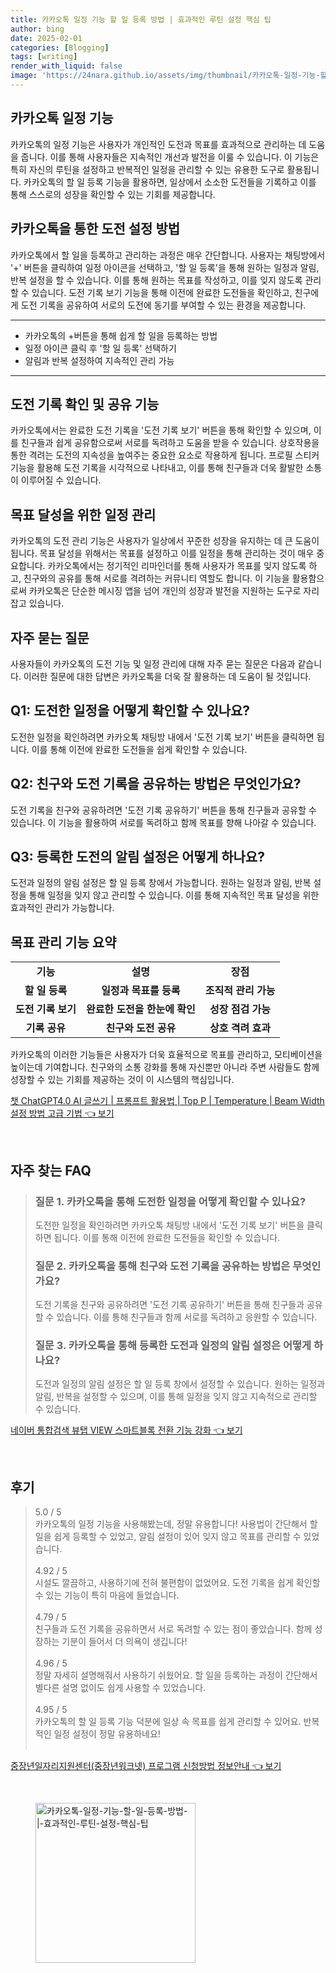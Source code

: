 ```yaml
---
title: 카카오톡 일정 기능 할 일 등록 방법 | 효과적인 루틴 설정 핵심 팁
author: bing
date: 2025-02-01
categories: [Blogging]
tags: [writing]
render_with_liquid: false
image: 'https://24nara.github.io/assets/img/thumbnail/카카오톡-일정-기능-할-일-등록-방법-|-효과적인-루틴-설정-핵심-팁.webp'
---
```



<h2 id='카카오톡_일정_기능'>카카오톡 일정 기능</h2>

<p>카카오톡의 일정 기능은 사용자가 개인적인 도전과 목표를 효과적으로 관리하는 데 도움을 줍니다. 이를 통해 사용자들은 지속적인 개선과 발전을 이룰 수 있습니다. 이 기능은 특히 자신의 루틴을 설정하고 반복적인 일정을 관리할 수 있는 유용한 도구로 활용됩니다. 카카오톡의 할 일 등록 기능을 활용하면, 일상에서 소소한 도전들을 기록하고 이를 통해 스스로의 성장을 확인할 수 있는 기회를 제공합니다.</p>

<h2 id='도전_설정_방법'>카카오톡을 통한 도전 설정 방법</h2>

<p>카카오톡에서 할 일을 등록하고 관리하는 과정은 매우 간단합니다. 사용자는 채팅방에서 '+' 버튼을 클릭하여 일정 아이콘을 선택하고, '할 일 등록'을 통해 원하는 일정과 알림, 반복 설정을 할 수 있습니다. 이를 통해 원하는 목표를 작성하고, 이를 잊지 않도록 관리할 수 있습니다. 도전 기록 보기 기능을 통해 이전에 완료한 도전들을 확인하고, 친구에게 도전 기록을 공유하여 서로의 도전에 동기를 부여할 수 있는 환경을 제공합니다.</p>

<hr />

<ul>
    <li>카카오톡의 +버튼을 통해 쉽게 할 일을 등록하는 방법</li>
    <li>일정 아이콘 클릭 후 '할 일 등록' 선택하기</li>
    <li>알림과 반복 설정하여 지속적인 관리 가능</li>
</ul>

<hr />

<h2 id='내_도전_기록_관리'>도전 기록 확인 및 공유 기능</h2>

<p>카카오톡에서는 완료한 도전 기록을 '도전 기록 보기' 버튼을 통해 확인할 수 있으며, 이를 친구들과 쉽게 공유함으로써 서로를 독려하고 도움을 받을 수 있습니다. 상호작용을 통한 격려는 도전의 지속성을 높여주는 중요한 요소로 작용하게 됩니다. 프로필 스티커 기능을 활용해 도전 기록을 시각적으로 나타내고, 이를 통해 친구들과 더욱 활발한 소통이 이루어질 수 있습니다.</p>

<h2 id='일정_관리의_중요성'>목표 달성을 위한 일정 관리</h2>

<p>카카오톡의 도전 관리 기능은 사용자가 일상에서 꾸준한 성장을 유지하는 데 큰 도움이 됩니다. 목표 달성을 위해서는 목표를 설정하고 이를 일정을 통해 관리하는 것이 매우 중요합니다. 카카오톡에서는 정기적인 리마인더를 통해 사용자가 목표를 잊지 않도록 하고, 친구와의 공유를 통해 서로를 격려하는 커뮤니티 역할도 합니다. 이 기능을 활용함으로써 카카오톡은 단순한 메시징 앱을 넘어 개인의 성장과 발전을 지원하는 도구로 자리잡고 있습니다.</p>

<h2 id='자주_묻는_질문'>자주 묻는 질문</h2>

<p>사용자들이 카카오톡의 도전 기능 및 일정 관리에 대해 자주 묻는 질문은 다음과 같습니다. 이러한 질문에 대한 답변은 카카오톡을 더욱 잘 활용하는 데 도움이 될 것입니다.</p>

<h2 id='Q1_도전_확인하기'>Q1: 도전한 일정을 어떻게 확인할 수 있나요?</h2>

<p>도전한 일정을 확인하려면 카카오톡 채팅방 내에서 '도전 기록 보기' 버튼을 클릭하면 됩니다. 이를 통해 이전에 완료한 도전들을 쉽게 확인할 수 있습니다.</p>

<h2 id='Q2_기록_공유하기'>Q2: 친구와 도전 기록을 공유하는 방법은 무엇인가요?</h2>

<p>도전 기록을 친구와 공유하려면 '도전 기록 공유하기' 버튼을 통해 친구들과 공유할 수 있습니다. 이 기능을 활용하여 서로를 독려하고 함께 목표를 향해 나아갈 수 있습니다.</p>

<h2 id='Q3_알림_설정하기'>Q3: 등록한 도전의 알림 설정은 어떻게 하나요?</h2>

<p>도전과 일정의 알림 설정은 할 일 등록 창에서 가능합니다. 원하는 일정과 알림, 반복 설정을 통해 일정을 잊지 않고 관리할 수 있습니다. 이를 통해 지속적인 목표 달성을 위한 효과적인 관리가 가능합니다.</p>

<h2 id='목표_관리_기능'>목표 관리 기능 요약</h2>

<table>
    <tr>
        <td style="text-align: center; height: 17px;"><b>기능</b></td>
        <td style="text-align: center; height: 17px;"><b>설명</b></td>
        <td style="text-align: center; height: 17px;"><b>장점</b></td>
    </tr>
    <tr>
        <td style="text-align: center; height: 17px;"><b>할 일 등록</b></td>
        <td style="text-align: center; height: 17px;"><b>일정과 목표를 등록</b></td>
        <td style="text-align: center; height: 17px;"><b>조직적 관리 가능</b></td>
    </tr>
    <tr>
        <td style="text-align: center; height: 17px;"><b>도전 기록 보기</b></td>
        <td style="text-align: center; height: 17px;"><b>완료한 도전을 한눈에 확인</b></td>
        <td style="text-align: center; height: 17px;"><b>성장 점검 가능</b></td>
    </tr>
    <tr>
        <td style="text-align: center; height: 17px;"><b>기록 공유</b></td>
        <td style="text-align: center; height: 17px;"><b>친구와 도전 공유</b></td>
        <td style="text-align: center; height: 17px;"><b>상호 격려 효과</b></td>
    </tr>
</table>

<p>카카오톡의 이러한 기능들은 사용자가 더욱 효율적으로 목표를 관리하고, 모티베이션을 높이는데 기여합니다. 친구와의 소통 강화를 통해 자신뿐만 아니라 주변 사람들도 함께 성장할 수 있는 기회를 제공하는 것이 이 시스템의 핵심입니다.</p>


<p><a class="click-button" title="챗 ChatGPT4.0 AI 글쓰기 | 프롬프트 활용법 | Top P | Temperature | Beam Width 설정 방법 고급 기법" href="https://24nara.github.io/posts/%EC%B1%97-ChatGPT4.0-AI-%EA%B8%80%EC%93%B0%EA%B8%B0-%ED%94%84%EB%A1%AC%ED%94%84%ED%8A%B8-%ED%99%9C%EC%9A%A9%EB%B2%95-Top-P-Temperature-Beam-Width-%EC%84%A4%EC%A0%95-%EB%B0%A9%EB%B2%95-%EA%B3%A0%EA%B8%89-%EA%B8%B0%EB%B2%95/" rel="dofollow">챗 ChatGPT4.0 AI 글쓰기 | 프롬프트 활용법 | Top P | Temperature | Beam Width 설정 방법 고급 기법 👈 보기</a></p><br>
<h2 id='자주_찾는_FAQ'>자주 찾는 FAQ</h2>
<div itemscope="" itemtype="https://schema.org/FAQPage"> 
<blockquote> 
<div itemscope="" itemprop="mainEntity" itemtype="https://schema.org/Question"> 
<h3 itemprop="name">질문 1. 카카오톡을 통해 도전한 일정을 어떻게 확인할 수 있나요?</h3> 
<div itemscope="" itemprop="acceptedAnswer" itemtype="https://schema.org/Answer"> 
<span itemprop="text"> 
<p>도전한 일정을 확인하려면 카카오톡 채팅방 내에서 '도전 기록 보기' 버튼을 클릭하면 됩니다. 이를 통해 이전에 완료한 도전들을 확인할 수 있습니다.</p> 
</span> 
</div> 
</div> 
<div itemscope="" itemprop="mainEntity" itemtype="https://schema.org/Question"> 
<h3 itemprop="name">질문 2. 카카오톡을 통해 친구와 도전 기록을 공유하는 방법은 무엇인가요?</h3> 
<div itemscope="" itemprop="acceptedAnswer" itemtype="https://schema.org/Answer"> 
<span itemprop="text"> 
<p>도전 기록을 친구와 공유하려면 '도전 기록 공유하기' 버튼을 통해 친구들과 공유할 수 있습니다. 이를 통해 친구들과 함께 서로를 독려하고 응원할 수 있습니다.</p> 
</span> 
</div> 
</div> 
<div itemscope="" itemprop="mainEntity" itemtype="https://schema.org/Question"> 
<h3 itemprop="name">질문 3. 카카오톡을 통해 등록한 도전과 일정의 알림 설정은 어떻게 하나요?</h3> 
<div itemscope="" itemprop="acceptedAnswer" itemtype="https://schema.org/Answer"> 
<span itemprop="text"> 
<p>도전과 일정의 알림 설정은 할 일 등록 창에서 설정할 수 있습니다. 원하는 일정과 알림, 반복을 설정할 수 있으며, 이를 통해 일정을 잊지 않고 지속적으로 관리할 수 있습니다.</p> 
</span> 
</div> 
</div> 
</blockquote> 
</div>
<p><a class="click-button" title="네이버 통합검색 뷰탭 VIEW 스마트블록 전환 기능 강화" href="https://24nara.github.io/posts/%EB%84%A4%EC%9D%B4%EB%B2%84-%ED%86%B5%ED%95%A9%EA%B2%80%EC%83%89-%EB%B7%B0%ED%83%AD-VIEW-%EC%8A%A4%EB%A7%88%ED%8A%B8%EB%B8%94%EB%A1%9D-%EC%A0%84%ED%99%98-%EA%B8%B0%EB%8A%A5-%EA%B0%95%ED%99%94/" rel="dofollow">네이버 통합검색 뷰탭 VIEW 스마트블록 전환 기능 강화 👈 보기</a></p><br>
<h2 id='후기'>후기</h2>
<div itemscope itemtype="https://schema.org/Product">
  <blockquote>
  <div itemprop="review" itemscope itemtype="https://schema.org/Review">
      <div itemprop="reviewRating" itemscope itemtype="https://schema.org/Rating"> <span itemprop="ratingValue">5.0</span> / <span itemprop="bestRating">5</span> </div>
      <span itemprop="reviewBody">카카오톡의 일정 기능을 사용해봤는데, 정말 유용합니다! 사용법이 간단해서 할 일을 쉽게 등록할 수 있었고, 알림 설정이 있어 잊지 않고 목표를 관리할 수 있었습니다.</span>
  </div>
  <br>
  <div itemprop="review" itemscope itemtype="https://schema.org/Review">
      <div itemprop="reviewRating" itemscope itemtype="https://schema.org/Rating"> <span itemprop="ratingValue">4.92</span> / <span itemprop="bestRating">5</span> </div>
      <span itemprop="reviewBody">시설도 깔끔하고, 사용하기에 전혀 불편함이 없었어요. 도전 기록을 쉽게 확인할 수 있는 기능이 특히 마음에 들었습니다.</span>
  </div>
  <br>
  <div itemprop="review" itemscope itemtype="https://schema.org/Review">
      <div itemprop="reviewRating" itemscope itemtype="https://schema.org/Rating"> <span itemprop="ratingValue">4.79</span> / <span itemprop="bestRating">5</span> </div>
      <span itemprop="reviewBody">친구들과 도전 기록을 공유하면서 서로 독려할 수 있는 점이 좋았습니다. 함께 성장하는 기분이 들어서 더 의욕이 생깁니다!</span>
  </div>
  <br>
  <div itemprop="review" itemscope itemtype="https://schema.org/Review">
      <div itemprop="reviewRating" itemscope itemtype="https://schema.org/Rating"> <span itemprop="ratingValue">4.96</span> / <span itemprop="bestRating">5</span> </div>
      <span itemprop="reviewBody">정말 자세히 설명해줘서 사용하기 쉬웠어요. 할 일을 등록하는 과정이 간단해서 별다른 설명 없이도 쉽게 사용할 수 있었습니다.</span>
  </div>
  <br>
  <div itemprop="review" itemscope itemtype="https://schema.org/Review">
      <div itemprop="reviewRating" itemscope itemtype="https://schema.org/Rating"> <span itemprop="ratingValue">4.95</span> / <span itemprop="bestRating">5</span> </div>
      <span itemprop="reviewBody">카카오톡의 할 일 등록 기능 덕분에 일상 속 목표를 쉽게 관리할 수 있어요. 반복적인 일정 설정이 정말 유용하네요!</span>
  </div>
  <br>
  </blockquote>
</div>
<p><a class="click-button" title="중장년일자리지원센터(중장년워크넷) 프로그램 신청방법 정보안내" href="https://24nara.github.io/posts/%EC%A4%91%EC%9E%A5%EB%85%84%EC%9D%BC%EC%9E%90%EB%A6%AC%EC%A7%80%EC%9B%90%EC%84%BC%ED%84%B0(%EC%A4%91%EC%9E%A5%EB%85%84%EC%9B%8C%ED%81%AC%EB%84%B7)-%ED%94%84%EB%A1%9C%EA%B7%B8%EB%9E%A8-%EC%8B%A0%EC%B2%AD%EB%B0%A9%EB%B2%95-%EC%A0%95%EB%B3%B4%EC%95%88%EB%82%B4/" rel="dofollow">중장년일자리지원센터(중장년워크넷) 프로그램 신청방법 정보안내 👈 보기</a></p><br>
<figure class="image"><img src="https://24nara.github.io/assets/img/thumbnail/카카오톡-일정-기능-할-일-등록-방법-|-효과적인-루틴-설정-핵심-팁.webp" alt="카카오톡-일정-기능-할-일-등록-방법-|-효과적인-루틴-설정-핵심-팁" width="256" height="256"></figure>